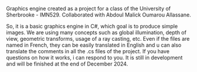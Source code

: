 Graphics engine created as a project for a class of the University of Sherbrooke - IMN529. Collaborated with Abdoul Malick Oumarou Allassane.

So, it is a basic graphics engine in C#, which goal is to produce simple images. We are using many concepts such as global illumination, depth of view, geometric transforms, usage of a ray casting, etc. Even if the files are named in French, they can be easily translated in English and u can also translate the comments in all the .cs files of the project. If you have questions on how it works, i can respond to you. It is still in development and will be finished at the end of December 2024.
